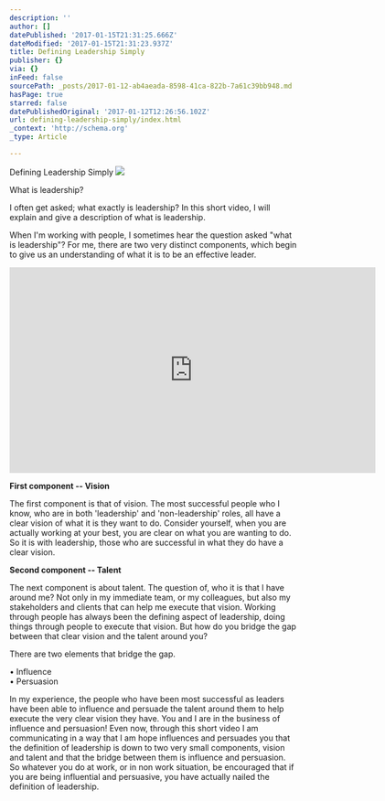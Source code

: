 ```yaml
---
description: ''
author: []
datePublished: '2017-01-15T21:31:25.666Z'
dateModified: '2017-01-15T21:31:23.937Z'
title: Defining Leadership Simply
publisher: {}
via: {}
inFeed: false
sourcePath: _posts/2017-01-12-ab4aeada-8598-41ca-822b-7a61c39bb948.md
hasPage: true
starred: false
datePublishedOriginal: '2017-01-12T12:26:56.102Z'
url: defining-leadership-simply/index.html
_context: 'http://schema.org'
_type: Article

---
```

Defining Leadership Simply
![](https://the-grid-user-content.s3-us-west-2.amazonaws.com/8ffc20e5-4eb9-4a60-9f29-d037fa40a228.png)

What is leadership?

I often get asked; what exactly is leadership? In this short video, I will explain and give a description of what is leadership.

When I'm working with people, I sometimes hear the question asked "what is leadership"? For me, there are two very distinct components, which begin to give us an understanding of what it is to be an effective leader.

<iframe src="https://cdn.embedly.com/widgets/media.html?src=https%3A%2F%2Fwww.youtube.com%2Fembed%2Fvideoseries%3Flist%3DPL-USwENFguhJxntOvK2FeRgZ2z6tifSJn&amp;url=http%3A%2F%2Fwww.youtube.com%2Fwatch%3Fv%3DBdmzvQ6fSw8&amp;image=https%3A%2F%2Fi.ytimg.com%2Fvi%2FBdmzvQ6fSw8%2Fhqdefault.jpg&amp;key=b7d04c9b404c499eba89ee7072e1c4f7&amp;type=text%2Fhtml&amp;schema=youtube" width="640" height="360" scrolling="no" frameborder="0" allowfullscreen="" style=""></iframe>

**First component -- Vision**

The first component is that of vision. The most successful people who I know, who are in both 'leadership' and 'non-leadership' roles, all have a clear vision of what it is they want to do. Consider yourself, when you are actually working at your best, you are clear on what you are wanting to do. So it is with leadership, those who are successful in what they do have a clear vision.

**Second component -- Talent**

The next component is about talent. The question of, who it is that I have around me? Not only in my immediate team, or my colleagues, but also my stakeholders and clients that can help me execute that vision. Working through people has always been the defining aspect of leadership, doing things through people to execute that vision. But how do you bridge the gap between that clear vision and the talent around you?

There are two elements that bridge the gap.

• Influence  
• Persuasion

In my experience, the people who have been most successful as leaders have been able to influence and persuade the talent around them to help execute the very clear vision they have. You and I are in the business of influence and persuasion! Even now, through this short video I am communicating in a way that I am hope influences and persuades you that the definition of leadership is down to two very small components, vision and talent and that the bridge between them is influence and persuasion. So whatever you do at work, or in non work situation, be encouraged that if you are being influential and persuasive, you have actually nailed the definition of leadership.